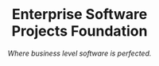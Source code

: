 
<br>

<div align = center>

# Enterprise Software <br> Projects Foundation

*Where business level software is perfected.*

<br>

</div>
